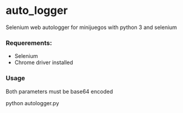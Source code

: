 # auto_logger
Selenium web autologger for minijuegos with python 3 and selenium

### Requerements:

- Selenium
- Chrome driver installed

### Usage

Both parameters must be base64 encoded

 python autologger.py <username> <password>